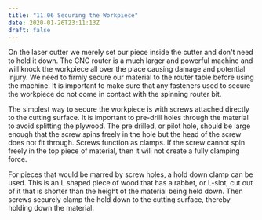 ```yaml
---
title: "11.06 Securing the Workpiece"
date: 2020-01-26T23:11:13Z
draft: false
---
```


On the laser cutter we merely set our piece inside the cutter and don't need to hold it down. The CNC router is a much larger and powerful machine and will knock the workpiece all over the place causing damage and potential injury. We need to firmly secure our material to the router table before using the machine. It is important to make sure that any fasteners used to secure the workpiece do not come in contact with the spinning router bit.

The simplest way to secure the workpiece is with screws attached directly to the cutting surface. It is important to pre-drill holes through the material to avoid splitting the plywood. The pre drilled, or pilot hole, should be large enough that the screw spins freely in the hole but the head of the screw does not fit through. Screws function as clamps. If the screw cannot spin freely in the top piece of material, then it will not create a fully clamping force.

For pieces that would be marred by screw holes, a hold down clamp can be used. This is an L shaped piece of wood that has a rabbet, or L-slot, cut out of it that is shorter than the height of the material being held down. Then screws securely clamp the hold down to the cutting surface, thereby holding down the material.
